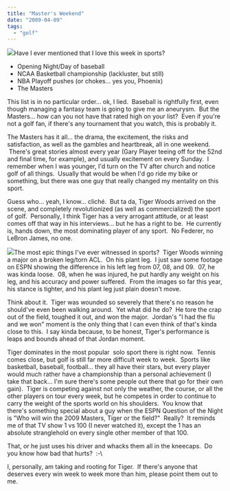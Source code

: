 ```yaml
---
title: "Master's Weekend"
date: "2009-04-09"
tags:
  - "golf"
---
```


![](images/masters06previo2-10.jpg)Have I ever mentioned that I love this week in sports?

- Opening Night/Day of baseball
- NCAA Basketball championship (lackluster, but still)
- NBA Playoff pushes (or chokes... yes you, Phoenix)
- The Masters

This list is in no particular order... ok, I lied.  Baseball is rightfully first, even though managing a fantasy team is going to give me an aneurysm.  But the Masters... how can you not have that rated high on your list?  Even if you're not a golf fan, if there's any tournament that you watch, this is probably it.

The Masters has it all... the drama, the excitement, the risks and satisfaction, as well as the gambles and heartbreak, all in one weekend.  There's great stories almost every year (Gary Player teeing off for the 52nd and final time, for example), and usually excitement on every Sunday.  I remember when I was younger, I'd turn on the TV after church and notice golf of all things.  Usually that would be when I'd go ride my bike or something, but there was one guy that really changed my mentality on this sport.

Guess who... yeah, I know... cliché.  But ta da, Tiger Woods arrived on the scene, and completely revolutionized (as well as commercialized) the sport of golf.  Personally, I think Tiger has a very arrogant attitude, or at least comes off that way in his interviews... but he has a right to be.  He currently is, hands down, the most dominating player of any sport.  No Federer, no LeBron James, no one.

![](images/The+Masters+Final+Round+08k-_qorkpJl.jpg)The most epic things I've ever witnessed in sports?  Tiger Woods winning a major on a broken leg/torn ACL.  On his plant leg.  I just saw some footage on ESPN showing the difference in his left leg from 07, 08, and 09.  07, he was kinda loose.  08, when he was injured, he put hardly any weight on his leg, and his accuracy and power suffered.  From the images so far this year, his stance is tighter, and his plant leg just plain doesn't move.

Think about it.  Tiger was wounded so severely that there's no reason he should've even been walking around.  Yet what did he do?  He tore the crap out of the field, toughed it out, and won the major.  Jordan's "I had the flu and we won" moment is the only thing that I can even think of that's kinda close to this.  I say kinda because, to be honest, Tiger's performance is leaps and bounds ahead of that Jordan moment.

Tiger dominates in the most popular  solo sport there is right now.  Tennis comes close, but golf is still far more difficult week to week.  Sports like basketball, baseball, football... they all have their stars, but every player would much rather have a championship than a personal achievement (I take that back... I'm sure there's some people out there that go for their own gain).  Tiger is competing against not only the weather, the course, or all the other players on tour every week, but he competes in order to continue to carry the weight of the sports world on his shoulders.  You know that there's something special about a guy when the ESPN Question of the Night is "Who will win the 2009 Masters, Tiger or the field?"  Really?  It reminds me of that TV show 1 vs 100 (I never watched it), except the 1 has an absolute stranglehold on every single other member of that 100.

That, or he just uses his driver and whacks them all in the kneecaps.  Do you know how bad that hurts?  :-\\

I, personally, am taking and rooting for Tiger.  If there's anyone that deserves every win week to week more than him, please point them out to me.
